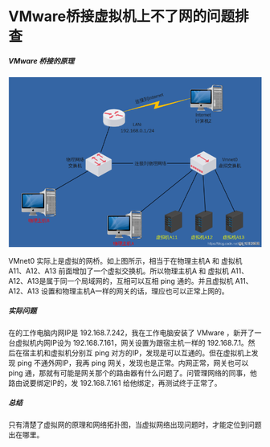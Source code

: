 # VMware桥接虚拟机上不了网的问题排查

##### VMware 桥接的原理

![image-20220524175553134](VMware桥接虚拟机上不了网的问题排查.assets/image-20220524175553134.png)

VMnet0 实际上是虚拟的网桥。如上图所示，相当于在物理主机A 和 虚拟机 A11、A12、A13 前面增加了一个虚拟交换机。所以物理主机A 和 虚拟机 A11、A12、A13是属于同一个局域网的，互相可以互相 ping 通的。并且虚拟机 A11、A12、A13 设置和物理主机A一样的网关的话，理应也可以正常上网的。



##### 实际问题

在的工作电脑内网IP是 192.168.7.242，我在工作电脑安装了 VMware ，新开了一台虚拟机内网IP设为 192.168.7.161，网关设置为跟宿主机一样的 192.168.7.1。然后在宿主机和虚拟机分别互 ping 对方的IP，发现是可以互通的。但在虚拟机上发现 ping 不通外网IP，我再 ping 网关，发现也是正常。内网正常，网关也可以 ping 通，那就有可能是网关那个的路由器有什么问题了。问管理网络的同事，他路由说要绑定IP的，发 192.168.7.161 给他绑定，再测试终于正常了。



##### 总结

只有清楚了虚拟网的原理和网络拓扑图，当虚拟网络出现问题时，才能定位到问题出在哪里。
